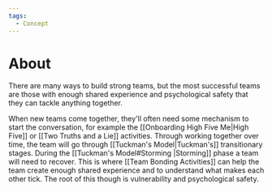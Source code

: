 ```yaml
---
tags:
  - Concept
---
```

# About
There are many ways to build strong teams, but the most successful teams are those with enough shared experience and psychological safety that they can tackle anything together.

When new teams come together, they'll often need some mechanism to start the conversation, for example the [[Onboarding High Five Me|High Five]] or [[Two Truths and a Lie]] activities. Through working together over time, the team will go through [[Tuckman's Model|Tuckman's]] transitionary stages. During the [[Tuckman's Model#Storming |Storming]] phase a team will need to recover. This is where [[Team Bonding Activities]] can help the team create enough shared experience and to understand what makes each other tick. The root of this though is vulnerability and psychological safety.